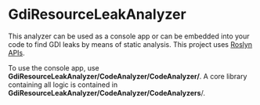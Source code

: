 # GdiResourceLeakAnalyzer
This analyzer can be used as a console app or can be embedded into your code to find GDI leaks by means of static analysis. This project uses <a href="https://docs.microsoft.com/en-us/dotnet/csharp/roslyn-sdk/">Roslyn APIs</a>.<br>

To use the console app, use **GdiResourceLeakAnalyzer/CodeAnalyzer/CodeAnalyzer/**. 
A core library containing all logic is contained in **GdiResourceLeakAnalyzer/CodeAnalyzer/CodeAnalyzers**/.
